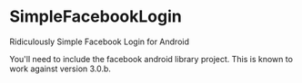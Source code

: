 SimpleFacebookLogin
===================

Ridiculously Simple Facebook Login for Android


You'll need to include the facebook android library project. This is known to work against version 3.0.b.
